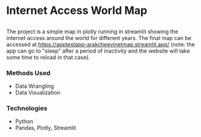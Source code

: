 # Internet Access World Map


## 
The project is a simple map in plotly running in streamlit showing the internet access around the world for different years.
The final map can be accessed at https://apptestapp-arakcheevinetmap.streamlit.app/ (note: the app can go to "sleep" after a period of inactivity and the website will take some time to reload in that case).
### Methods Used
* Data Wrangling
* Data Visualization

### Technologies
* Python
* Pandas, Plotly, Streamlit
